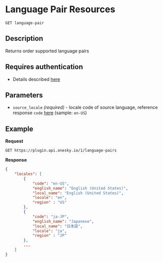 # Language Pair Resources

    GET language-pair

## Description
Returns order supported language pairs


## Requires authentication
* Details described [here](/README.md#authentication)


## Parameters
- `source_locale` _(required)_ - locale code of source language, reference response `code` [here](/endpoints/locale/GET_locales.md#Example) (sample: `en-US`)


## Example
**Request**

    GET https://plugin.api.onesky.io/1/language-pairs

**Response**
``` json
{
    "locales": [
        {
            "code": "en-US",
            "english_name": "English (United States)",
            "local_name": "English (United States)",
            "locale": "en",
            "region" : "US"
        },
        {
            "code": "ja-JP",
            "english_name": "Japanese",
            "local_name": "日本語",
            "locale": "ja",
            "region" : "JP"
        },
        ...
    ]
}
```
